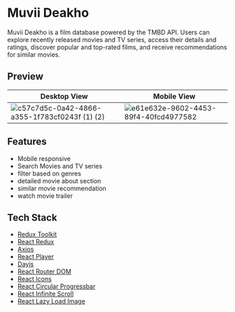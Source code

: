 # Muvii Deakho

Muvii Deakho is a film database powered by the TMBD API. Users can explore recently released movies and TV series, access their details and ratings, discover popular and top-rated films, and receive recommendations for similar movies.

## Preview
|Desktop View | Mobile View|
|------------------|---------------------|
|   ![c57c7d5c-0a42-4866-a355-1f783cf0243f (1) (2)](https://github.com/khan-mujeeb/Muvii-Deakho/assets/89351750/fac2f45e-07a4-485e-8765-e9ecff9d02bd)              |    ![e61e632e-9602-4453-89f4-40fcd4977582](https://github.com/khan-mujeeb/Muvii-Deakho/assets/89351750/2b264faf-98e0-4f9e-8adf-eb4634c91e3b)                 |






## Features
- Mobile responsive
- Search Movies and TV series
- filter based on genres
- detailed movie about section
- similar movie recommendation
- watch movie trailer

## Tech Stack
- [Redux Toolkit](https://www.npmjs.com/package/@reduxjs/toolkit)
- [React Redux](https://www.npmjs.com/package/react-redux)
- [Axios](https://www.npmjs.com/package/axios)
- [React Player](https://www.npmjs.com/package/react-player)
- [Dayjs](https://www.npmjs.com/package/dayjs)
- [React Router DOM](https://www.npmjs.com/package/react-router-dom)
- [React Icons](https://www.npmjs.com/package/react-icons)
- [React Circular Progressbar](https://www.npmjs.com/package/react-circular-progressbar)
- [React Infinite Scroll](https://www.npmjs.com/package/react-infinite-scroll)
- [React Lazy Load Image](https://www.npmjs.com/package/react-lazy-load-image)

